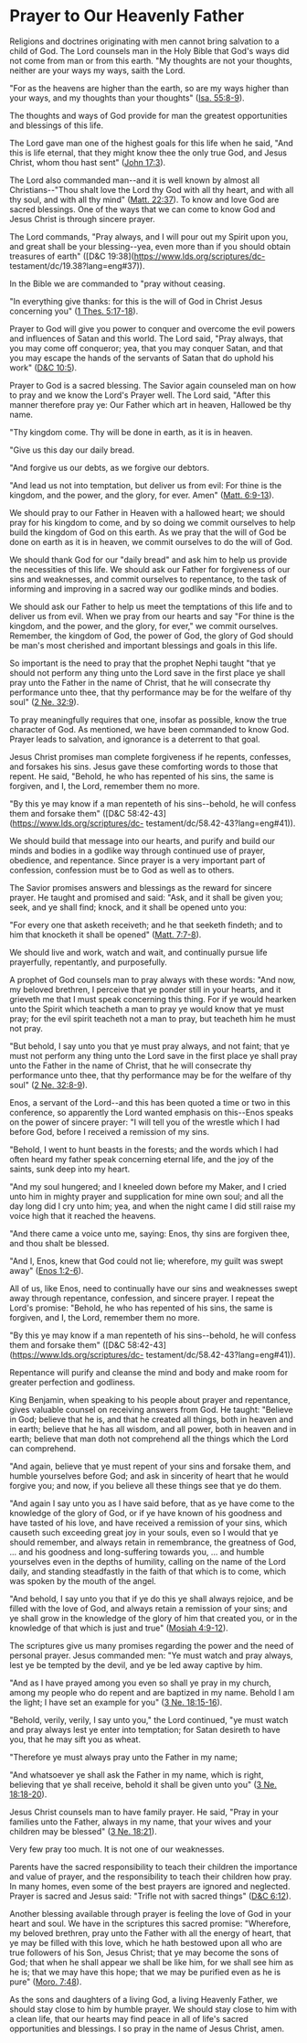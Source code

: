 # Prayer to Our Heavenly Father

Religions and doctrines originating with men cannot bring salvation to a child
of God. The Lord counsels man in the Holy Bible that God's ways did not come
from man or from this earth. "My thoughts are not your thoughts, neither are
your ways my ways, saith the Lord.

"For as the heavens are higher than the earth, so are my ways higher than your
ways, and my thoughts than your thoughts" ([Isa.
55:8-9](https://www.lds.org/scriptures/ot/isa/55.8-9?lang=eng#7)).

The thoughts and ways of God provide for man the greatest opportunities and
blessings of this life.

The Lord gave man one of the highest goals for this life when he said, "And
this is life eternal, that they might know thee the only true God, and Jesus
Christ, whom thou hast sent" ([John
17:3](https://www.lds.org/scriptures/nt/john/17.3?lang=eng#2)).

The Lord also commanded man--and it is well known by almost all
Christians--"Thou shalt love the Lord thy God with all thy heart, and with all
thy soul, and with all thy mind" ([Matt.
22:37](https://www.lds.org/scriptures/nt/matt/22.37?lang=eng#36)). To know and
love God are sacred blessings. One of the ways that we can come to know God
and Jesus Christ is through sincere prayer.

The Lord commands, "Pray always, and I will pour out my Spirit upon you, and
great shall be your blessing--yea, even more than if you should obtain
treasures of earth" ([D&amp;C 19:38](https://www.lds.org/scriptures/dc-
testament/dc/19.38?lang=eng#37)).

In the Bible we are commanded to "pray without ceasing.

"In everything give thanks: for this is the will of God in Christ Jesus
concerning you" ([1 Thes.
5:17-18](https://www.lds.org/scriptures/nt/1-thes/5.17-18?lang=eng#16)).

Prayer to God will give you power to conquer and overcome the evil powers and
influences of Satan and this world. The Lord said, "Pray always, that you may
come off conqueror; yea, that you may conquer Satan, and that you may escape
the hands of the servants of Satan that do uphold his work" ([D&amp;C
10:5](https://www.lds.org/scriptures/dc-testament/dc/10.5?lang=eng#4)).

Prayer to God is a sacred blessing. The Savior again counseled man on how to
pray and we know the Lord's Prayer well. The Lord said, "After this manner
therefore pray ye: Our Father which art in heaven, Hallowed be thy name.

"Thy kingdom come. Thy will be done in earth, as it is in heaven.

"Give us this day our daily bread.

"And forgive us our debts, as we forgive our debtors.

"And lead us not into temptation, but deliver us from evil: For thine is the
kingdom, and the power, and the glory, for ever. Amen" ([Matt.
6:9-13](https://www.lds.org/scriptures/nt/matt/6.9-13?lang=eng#8)).

We should pray to our Father in Heaven with a hallowed heart; we should pray
for his kingdom to come, and by so doing we commit ourselves to help build the
kingdom of God on this earth. As we pray that the will of God be done on earth
as it is in heaven, we commit ourselves to do the will of God.

We should thank God for our "daily bread" and ask him to help us provide the
necessities of this life. We should ask our Father for forgiveness of our sins
and weaknesses, and commit ourselves to repentance, to the task of informing
and improving in a sacred way our godlike minds and bodies.

We should ask our Father to help us meet the temptations of this life and to
deliver us from evil. When we pray from our hearts and say "For thine is the
kingdom, and the power, and the glory, for ever," we commit ourselves.
Remember, the kingdom of God, the power of God, the glory of God should be
man's most cherished and important blessings and goals in this life.

So important is the need to pray that the prophet Nephi taught "that ye should
not perform any thing unto the Lord save in the first place ye shall pray unto
the Father in the name of Christ, that he will consecrate thy performance unto
thee, that thy performance may be for the welfare of thy soul" ([2 Ne.
32:9](https://www.lds.org/scriptures/bofm/2-ne/32.9?lang=eng#8)).

To pray meaningfully requires that one, insofar as possible, know the true
character of God. As mentioned, we have been commanded to know God. Prayer
leads to salvation, and ignorance is a deterrent to that goal.

Jesus Christ promises man complete forgiveness if he repents, confesses, and
forsakes his sins. Jesus gave these comforting words to those that repent. He
said, "Behold, he who has repented of his sins, the same is forgiven, and I,
the Lord, remember them no more.

"By this ye may know if a man repenteth of his sins--behold, he will confess
them and forsake them" ([D&amp;C 58:42-43](https://www.lds.org/scriptures/dc-
testament/dc/58.42-43?lang=eng#41)).

We should build that message into our hearts, and purify and build our minds
and bodies in a godlike way through continued use of prayer, obedience, and
repentance. Since prayer is a very important part of confession, confession
must be to God as well as to others.

The Savior promises answers and blessings as the reward for sincere prayer. He
taught and promised and said: "Ask, and it shall be given you; seek, and ye
shall find; knock, and it shall be opened unto you:

"For every one that asketh receiveth; and he that seeketh findeth; and to him
that knocketh it shall be opened" ([Matt.
7:7-8](https://www.lds.org/scriptures/nt/matt/7.7-8?lang=eng#6)).

We should live and work, watch and wait, and continually pursue life
prayerfully, repentantly, and purposefully.

A prophet of God counsels man to pray always with these words: "And now, my
beloved brethren, I perceive that ye ponder still in your hearts, and it
grieveth me that I must speak concerning this thing. For if ye would hearken
unto the Spirit which teacheth a man to pray ye would know that ye must pray;
for the evil spirit teacheth not a man to pray, but teacheth him he must not
pray.

"But behold, I say unto you that ye must pray always, and not faint; that ye
must not perform any thing unto the Lord save in the first place ye shall pray
unto the Father in the name of Christ, that he will consecrate thy performance
unto thee, that thy performance may be for the welfare of thy soul" ([2 Ne.
32:8-9](https://www.lds.org/scriptures/bofm/2-ne/32.8-9?lang=eng#7)).

Enos, a servant of the Lord--and this has been quoted a time or two in this
conference, so apparently the Lord wanted emphasis on this--Enos speaks on the
power of sincere prayer: "I will tell you of the wrestle which I had before
God, before I received a remission of my sins.

"Behold, I went to hunt beasts in the forests; and the words which I had often
heard my father speak concerning eternal life, and the joy of the saints, sunk
deep into my heart.

"And my soul hungered; and I kneeled down before my Maker, and I cried unto
him in mighty prayer and supplication for mine own soul; and all the day long
did I cry unto him; yea, and when the night came I did still raise my voice
high that it reached the heavens.

"And there came a voice unto me, saying: Enos, thy sins are forgiven thee, and
thou shalt be blessed.

"And I, Enos, knew that God could not lie; wherefore, my guilt was swept away"
([Enos 1:2-6](https://www.lds.org/scriptures/bofm/enos/1.2-6?lang=eng#1)).

All of us, like Enos, need to continually have our sins and weaknesses swept
away through repentance, confession, and sincere prayer. I repeat the Lord's
promise: "Behold, he who has repented of his sins, the same is forgiven, and
I, the Lord, remember them no more.

"By this ye may know if a man repenteth of his sins--behold, he will confess
them and forsake them" ([D&amp;C 58:42-43](https://www.lds.org/scriptures/dc-
testament/dc/58.42-43?lang=eng#41)).

Repentance will purify and cleanse the mind and body and make room for greater
perfection and godliness.

King Benjamin, when speaking to his people about prayer and repentance, gives
valuable counsel on receiving answers from God. He taught: "Believe in God;
believe that he is, and that he created all things, both in heaven and in
earth; believe that he has all wisdom, and all power, both in heaven and in
earth; believe that man doth not comprehend all the things which the Lord can
comprehend.

"And again, believe that ye must repent of your sins and forsake them, and
humble yourselves before God; and ask in sincerity of heart that he would
forgive you; and now, if you believe all these things see that ye do them.

"And again I say unto you as I have said before, that as ye have come to the
knowledge of the glory of God, or if ye have known of his goodness and have
tasted of his love, and have received a remission of your sins, which causeth
such exceeding great joy in your souls, even so I would that ye should
remember, and always retain in remembrance, the greatness of God, ... and his
goodness and long-suffering towards you, ... and humble yourselves even in the
depths of humility, calling on the name of the Lord daily, and standing
steadfastly in the faith of that which is to come, which was spoken by the
mouth of the angel.

"And behold, I say unto you that if ye do this ye shall always rejoice, and be
filled with the love of God, and always retain a remission of your sins; and
ye shall grow in the knowledge of the glory of him that created you, or in the
knowledge of that which is just and true" ([Mosiah
4:9-12](https://www.lds.org/scriptures/bofm/mosiah/4.9-12?lang=eng#8)).

The scriptures give us many promises regarding the power and the need of
personal prayer. Jesus commanded men: "Ye must watch and pray always, lest ye
be tempted by the devil, and ye be led away captive by him.

"And as I have prayed among you even so shall ye pray in my church, among my
people who do repent and are baptized in my name. Behold I am the light; I
have set an example for you" ([3 Ne.
18:15-16](https://www.lds.org/scriptures/bofm/3-ne/18.15-16?lang=eng#14)).

"Behold, verily, verily, I say unto you," the Lord continued, "ye must watch
and pray always lest ye enter into temptation; for Satan desireth to have you,
that he may sift you as wheat.

"Therefore ye must always pray unto the Father in my name;

"And whatsoever ye shall ask the Father in my name, which is right, believing
that ye shall receive, behold it shall be given unto you" ([3 Ne.
18:18-20](https://www.lds.org/scriptures/bofm/3-ne/18.18-20?lang=eng#17)).

Jesus Christ counsels man to have family prayer. He said, "Pray in your
families unto the Father, always in my name, that your wives and your children
may be blessed" ([3 Ne.
18:21](https://www.lds.org/scriptures/bofm/3-ne/18.21?lang=eng#20)).

Very few pray too much. It is not one of our weaknesses.

Parents have the sacred responsibility to teach their children the importance
and value of prayer, and the responsibility to teach their children how pray.
In many homes, even some of the best prayers are ignored and neglected. Prayer
is sacred and Jesus said: "Trifle not with sacred things" ([D&amp;C
6:12](https://www.lds.org/scriptures/dc-testament/dc/6.12?lang=eng#11)).

Another blessing available through prayer is feeling the love of God in your
heart and soul. We have in the scriptures this sacred promise: "Wherefore, my
beloved brethren, pray unto the Father with all the energy of heart, that ye
may be filled with this love, which he hath bestowed upon all who are true
followers of his Son, Jesus Christ; that ye may become the sons of God; that
when he shall appear we shall be like him, for we shall see him as he is; that
we may have this hope; that we may be purified even as he is pure" ([Moro.
7:48](https://www.lds.org/scriptures/bofm/moro/7.48?lang=eng#47)).

As the sons and daughters of a living God, a living Heavenly Father, we should
stay close to him by humble prayer. We should stay close to him with a clean
life, that our hearts may find peace in all of life's sacred opportunities and
blessings. I so pray in the name of Jesus Christ, amen.

